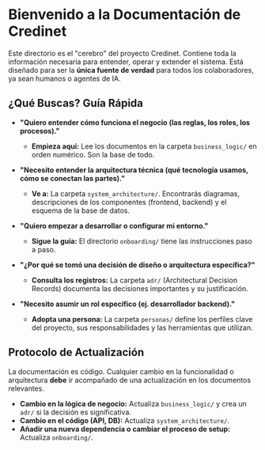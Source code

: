 # Bienvenido a la Documentación de Credinet

Este directorio es el "cerebro" del proyecto Credinet. Contiene toda la información necesaria para entender, operar y extender el sistema. Está diseñado para ser la **única fuente de verdad** para todos los colaboradores, ya sean humanos o agentes de IA.

## ¿Qué Buscas? Guía Rápida

-   **"Quiero entender cómo funciona el negocio (las reglas, los roles, los procesos)."**
    -   **Empieza aquí:** Lee los documentos en la carpeta `business_logic/` en orden numérico. Son la base de todo.

-   **"Necesito entender la arquitectura técnica (qué tecnología usamos, cómo se conectan las partes)."**
    -   **Ve a:** La carpeta `system_architecture/`. Encontrarás diagramas, descripciones de los componentes (frontend, backend) y el esquema de la base de datos.

-   **"Quiero empezar a desarrollar o configurar mi entorno."**
    -   **Sigue la guía:** El directorio `onboarding/` tiene las instrucciones paso a paso.

-   **"¿Por qué se tomó una decisión de diseño o arquitectura específica?"**
    -   **Consulta los registros:** La carpeta `adr/` (Architectural Decision Records) documenta las decisiones importantes y su justificación.

-   **"Necesito asumir un rol específico (ej. desarrollador backend)."**
    -   **Adopta una persona:** La carpeta `personas/` define los perfiles clave del proyecto, sus responsabilidades y las herramientas que utilizan.

## Protocolo de Actualización

La documentación es código. Cualquier cambio en la funcionalidad o arquitectura **debe** ir acompañado de una actualización en los documentos relevantes.

-   **Cambio en la lógica de negocio:** Actualiza `business_logic/` y crea un `adr/` si la decisión es significativa.
-   **Cambio en el código (API, DB):** Actualiza `system_architecture/`.
-   **Añadir una nueva dependencia o cambiar el proceso de setup:** Actualiza `onboarding/`.
